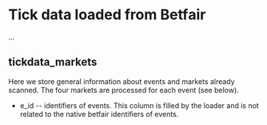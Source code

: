 # Tick data loaded from Bеtfаir
...
## tickdata_markets
Here we store general information about events and markets already scanned. The four markets are processed for each event (see below).
* e_id -- identifiers of events. This column is filled by the loader and is not related to the native betfair identifiers of events.
